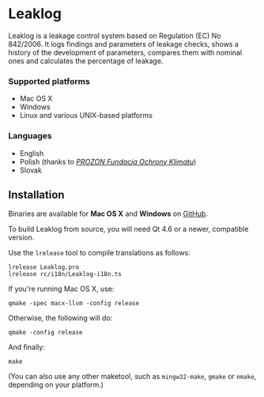 Leaklog
=======

Leaklog is a leakage control system based on Regulation (EC) No 842/2006.
It logs findings and parameters of leakage checks, shows a history of the
development of parameters, compares them with nominal ones and calculates
the percentage of leakage.

### Supported platforms

* Mac OS X
* Windows
* Linux and various UNIX-based platforms

### Languages

* English
* Polish (thanks to *[PROZON Fundacja Ochrony Klimatu][PROZON]*)
* Slovak

[PROZON]: http://prozon.org.pl

Installation
------------

Binaries are available for **Mac OS X** and **Windows** on
[GitHub][GH].

[GH]: http://github.com/szchkt/leaklog/releases

To build Leaklog from source, you will need Qt 4.6 or a newer,
compatible version.

Use the `lrelease` tool to compile translations as follows:

	lrelease Leaklog.pro
	lrelease rc/i18n/Leaklog-i18n.ts

If you're running Mac OS X, use:

	qmake -spec macx-llvm -config release

Otherwise, the following will do:

	qmake -config release

And finally:

	make

(You can also use any other maketool, such as `mingw32-make`, `gmake`
or `nmake`, depending on your platform.)
